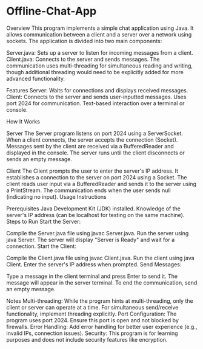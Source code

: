 # Offline-Chat-App

Overview
This program implements a simple chat application using Java. It allows communication between a client and a server over a network using sockets. The application is divided into two main components:

Server.java: Sets up a server to listen for incoming messages from a client.
Client.java: Connects to the server and sends messages.
The communication uses multi-threading for simultaneous reading and writing, though additional threading would need to be explicitly added for more advanced functionality.

Features
Server: Waits for connections and displays received messages.
Client: Connects to the server and sends user-inputted messages.
Uses port 2024 for communication.
Text-based interaction over a terminal or console.

How It Works

Server
The Server program listens on port 2024 using a ServerSocket.
When a client connects, the server accepts the connection (Socket).
Messages sent by the client are received via a BufferedReader and displayed in the console.
The server runs until the client disconnects or sends an empty message.

Client
The Client prompts the user to enter the server's IP address.
It establishes a connection to the server on port 2024 using a Socket.
The client reads user input via a BufferedReader and sends it to the server using a PrintStream.
The communication ends when the user sends null (indicating no input).
Usage Instructions

Prerequisites
Java Development Kit (JDK) installed.
Knowledge of the server's IP address (can be localhost for testing on the same machine).
Steps to Run
Start the Server:

Compile the Server.java file using javac Server.java.
Run the server using java Server.
The server will display "Server is Ready" and wait for a connection.
Start the Client:

Compile the Client.java file using javac Client.java.
Run the client using java Client.
Enter the server's IP address when prompted.
Send Messages:

Type a message in the client terminal and press Enter to send it.
The message will appear in the server terminal.
To end the communication, send an empty message.

Notes
Multi-threading: While the program hints at multi-threading, only the client or server can operate at a time. For simultaneous send/receive functionality, implement threading explicitly.
Port Configuration: The program uses port 2024. Ensure this port is open and not blocked by firewalls.
Error Handling: Add error handling for better user experience (e.g., invalid IPs, connection issues).
Security: This program is for learning purposes and does not include security features like encryption.
